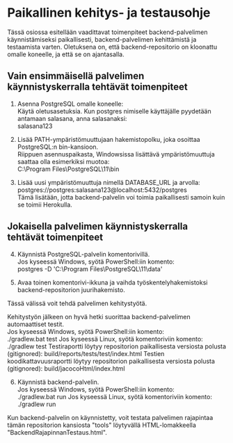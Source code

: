 # Paikallinen kehitys- ja testausohje

Tässä osiossa esitellään vaadittavat toimenpiteet backend-palvelimen käynnistämiseksi paikallisesti, backend-palvelimen kehittämistä ja testaamista varten. Oletuksena on, että backend-repositorio on kloonattu omalle koneelle, ja että se on ajantasalla.

## Vain ensimmäisellä palvelimen käynnistyskerralla tehtävät toimenpiteet

1. Asenna PostgreSQL omalle koneelle:  
Käytä oletusasetuksia. Kun postgres nimiselle käyttäjälle pyydetään antamaan salasana, anna salasanaksi:  
salasana123

2. Lisää PATH-ympäristömuuttujaan hakemistopolku, joka osoittaa PostgreSQL:n bin-kansioon.  
Riippuen asennuspaikasta, Windowsissa lisättävä ympäristömuuttuja saattaa olla esimerkiksi muotoa:  
C:\Program Files\PostgreSQL\11\bin

3. Lisää uusi ympäristömuuttuja nimellä DATABASE_URL ja arvolla:  
postgres://postgres:salasana123@localhost:5432/postgres  
Tämä lisätään, jotta backend-palvelin voi toimia paikallisesti samoin kuin se toimii Herokulla.

## Jokaisella palvelimen käynnistyskerralla tehtävät toimenpiteet

4. Käynnistä PostgreSQL-palvelin komentorivillä.  
Jos kyseessä Windows, syötä PowerShell:iin komento:  
postgres -D 'C:\Program Files\PostgreSQL\11\data'

5. Avaa toinen komentorivi-ikkuna ja vaihda työskentelyhakemistoksi backend-repositorion juurihakemisto.

Tässä välissä voit tehdä palvelimen kehitystyötä.

Kehitystyön jälkeen on hyvä hetki suorittaa backend-palvelimen automaattiset testit.  
Jos kyseessä Windows, syötä PowerShell:iin komento:  
./gradlew.bat test
Jos kyseessä Linux, syötä komentoriviin komento:  
./gradlew test
Testiraportti löytyy repositorion paikallisesta versiosta polusta (gitignored):
build/reports/tests/test/index.html
Testien koodikattavuusraportti löytyy repositorion paikallisesta versiosta polusta (gitignored):
build/jacocoHtml/index.html

6. Käynnistä backend-palvelin.  
Jos kyseessä Windows, syötä PowerShell:iin komento:  
./gradlew.bat run
Jos kyseessä Linux, syötä komentoriviin komento:  
./gradlew run

Kun backend-palvelin on käynnistetty, voit testata palvelimen rajapintaa tämän repositorion kansiosta "tools" löytyvällä HTML-lomakkeella "BackendRajapinnanTestaus.html".
